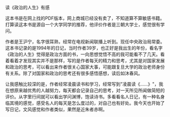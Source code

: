 读《政治的人生》有感

​	这本书是在网上找的PDF版本，网上商城已经没有卖了，不知道算不算敏感书籍。打算读这本书是源自一个大学同学的推荐，他评价作者是三朝大学士，感觉很有学问。

​	作者是王沪宁，名字很耳熟，经常在电视新闻联播上听到。现任中央政治局常委。这本书记录的是1994年的日记，当时作者39岁，也正好是我出生的年份，看名字《政治的人生》觉得是政治方面的书，一向思想觉悟不高的我可能看不了几天。看着看着才发现其实并不是那样，写的是作者每天的精力和思考，尤其是对国家发展和政治的思考，可以看出来作者很关心国家大事，可能跟复旦大学的政治老师身份有关系。除了对国家和政治的思考还有很多感悟感想，读后如沐春风。

​	让我感触比较深的是，作者经常凌晨读书和学习，经常写到"凌晨读《……》"，我在想原来越优秀的人越努力，每天都会记录自己的思考，对一天所见所闻做简短的评价。从字里行间就可以看出学问渊博，饱读诗书。多看看名人日记，有一种名身临其境的感觉，感受名人的每天是怎么度过的，对自己也有好处。我今天也开始了写日记，文风感觉和作者类似，果然是近朱者赤啊。


